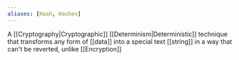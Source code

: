 ```yaml
---
aliases: [Hash, Hashes]
---
```


A [[Cryptography|Cryptographic]] [[Determinism|Deterministic]] technique that transforms any form of [[data]] into a special text [[string]] in a way that can't be reverted, unlike [[Encryption]]
